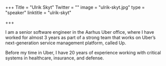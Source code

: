 +++
Title = "Ulrik Skyt"
Twitter = ""
image = "ulrik-skyt.jpg"
type = "speaker"
linktitle = "ulrik-skyt"

+++

I am a senior software engineer in the Aarhus Uber office, where I have worked for almost 3 years as part of a strong team that works on Uber’s next-generation service management platform, called Up.

Before my time in Uber, I have 20 years of experience working with critical systems in healthcare, insurance, and defense.
